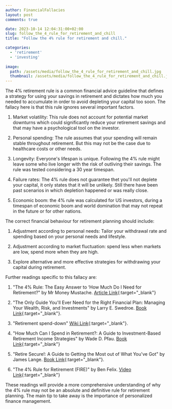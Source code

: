 ```yaml
---
author: FinancialFallacies
layout: post
comments: true

date: 2023-10-14 12:04:31:00+02:00  
slug: follow_the_4_rule_for_retirement_and_chill
title: "Follow the 4% rule for retirement and chill."

categories:
  - 'retirement'
  - 'investing'
  
image:
  path: /assets/media/follow_the_4_rule_for_retirement_and_chill.jpg
  thumbnail: /assets/media/follow_the_4_rule_for_retirement_and_chill.jpg
---
```


The 4% retirement rule is a common financial advice guideline that defines a strategy for using your savings in retirement and dictates how much you needed to accumulate in order to avoid depleting your capital too soon. The fallacy here is that this rule ignores several important factors.

1. Market volatility: This rule does not account for potential market downturns which could significantly reduce your retirement savings and that may have a psychological tool on the investor.

2. Personal spending: The rule assumes that your spending will remain stable throughout retirement. But this may not be the case due to healthcare costs or other needs.

3. Longevity: Everyone's lifespan is unique. Following the 4% rule might leave some who live longer with the risk of outliving their savings. The rule was tested considering a 30 year timespan.

4. Failure rates: The 4% rule does not guarantee thet you'll not deplete your capital, it only states that it will be unlikely. Still there have been past scenarios in which depletion happened or was really close.

5. Economic boom: the 4% rule was calculated for US investors, during a timespan of economic boom and world domination that may not repeat in the future or for other nations.

The correct financial behaviour for retirement planning should include:

1. Adjustment according to personal needs: Tailor your withdrawal rate and spending based on your personal needs and lifestyle.

2. Adjustment according to market fluctuation: spend less when markets are low, spend more when they are high.

3. Explore alternative and more effective strategies for withdrawing your capital during retirement.

Further readings specific to this fallacy are:

1. "The 4% Rule: The Easy Answer to ‘How Much Do I Need for Retirement?" by Mr Money Mustache. [Article Link](https://www.mrmoneymustache.com/2012/05/29/how-much-do-i-need-for-retirement/){:target="_blank"}
   
2. "The Only Guide You'll Ever Need for the Right Financial Plan: Managing Your Wealth, Risk, and Investments" by Larry E. Swedroe. [Book Link](https://www.amazon.com/Only-Guide-Youll-Right-Financial-ebook/dp/B003VIWROU/ref=nosim?tag=financialfall-20){:target="_blank"}.

3.  "Retirement spend-down" [Wiki Link](https://en.wikipedia.org/wiki/Retirement_spend-down){:target="_blank"}.

4. "How Much Can I Spend in Retirement?: A Guide to Investment-Based Retirement Income Strategies" by Wade D. Pfau. [Book Link](https://www.amazon.com/How-Much-Spend-Retirement-Investment-Based/dp/1945640022/ref=nosim?tag=financialfall-20){:target="_blank"}

6. "Retire Secure!: A Guide to Getting the Most out of What You've Got" by James Lange. [Book Link](https://www.amazon.com/Retire-Secure-Guide-Getting-Youve/dp/0990358836/ref=nosim?tag=financialfall-20){:target="_blank"}.

7. "The 4% Rule for Retirement (FIRE)" by Ben Felix. [Video Link](https://youtu.be/z7rH7h7ljHg?si=AKTyjAP5BpQsuApY){:target="_blank"}
   
These readings will provide a more comprehensive understanding of why the 4% rule may not be an absolute and definitive rule for retirement planning. The main tip to take away is the importance of personalized finance management.
